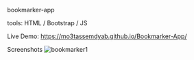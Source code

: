 
bookmarker-app 

tools: HTML / Bootstrap / JS 

Live Demo: https://mo3tassemdyab.github.io/Bookmarker-App/

Screenshots
![bookmarker1](https://github.com/user-attachments/assets/d26f9613-d0b0-4b52-8fa0-d67c9ad83f9d)
